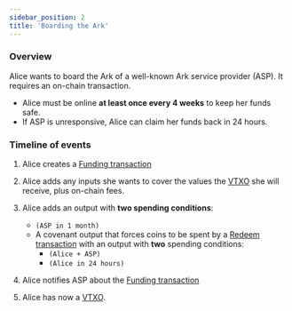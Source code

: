```yaml
---
sidebar_position: 2
title: 'Boarding the Ark'
---
```


### Overview

Alice wants to board the Ark of a well-known Ark service provider (ASP). It requires an on-chain transaction.

- Alice must be online **at least once every 4 weeks** to keep her funds safe.
- If ASP is unresponsive, Alice can claim her funds back in 24 hours.

### Timeline of events

1. Alice creates a [Funding transaction](./nomenclature#funding-transaction)

2. Alice adds any inputs she wants to cover the values the [VTXO](./nomenclature#vtxo-1) she will receive, plus on-chain fees.

3. Alice adds an output with **two spending conditions**:

   - `(ASP in 1 month)`
   - A covenant output that forces coins to be spent by a [Redeem transaction](./nomenclature#redeem-transaction) with an output with **two** spending conditions:
     - `(Alice + ASP)`
     - `(Alice in 24 hours)`

4. Alice notifies ASP about the [Funding transaction](./nomenclature#funding-transaction)

5. Alice has now a [VTXO](./nomenclature#vtxo-1).
